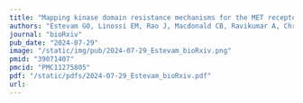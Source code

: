 ```yaml
---
title: "Mapping kinase domain resistance mechanisms for the MET receptor tyrosine kinase via deep mutational scanning"
authors: "Estevam GO, Linossi EM, Rao J, Macdonald CB, Ravikumar A, Chrispens KM, **Capra JA**, Coyote-Maestas W, Pimentel H, Collisson EA, Jura N, Fraser JS."
journal: "bioRxiv"
pub_date: "2024-07-29"
image: "/static/img/pub/2024-07-29_Estevam_bioRxiv.png"
pmid: "39071407"
pmcid: "PMC11275805"
pdf: "/static/pdfs/2024-07-29_Estevam_bioRxiv.pdf"
url: 
---
```


